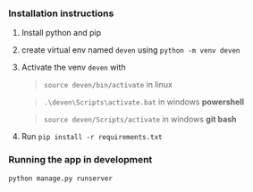 ### Installation instructions

1. Install python and pip
1. create virtual env named `deven` using `python -m venv deven`
1. Activate the venv `deven` with

   > `source deven/bin/activate` in linux

   > `.\deven\Scripts\activate.bat` in windows **powershell**

   > `source deven/Scripts/activate` in windows **git bash**

1. Run `pip install -r requirements.txt`

### Running the app in development

`python manage.py runserver`
